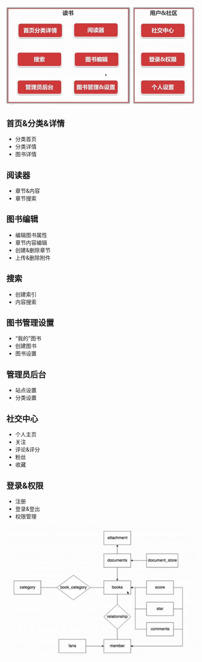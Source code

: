 <!--
 * @Description: 
 * @Author: neozhang
 * @Date: 2022-01-01 11:54:10
 * @LastEditors: neozhang
 * @LastEditTime: 2022-01-01 11:59:56
-->
![](./../res/读书-用户社区模块.png)  

## 首页&分类&详情  

- 分类首页  
- 分类详情  
- 图书详情  

## 阅读器  

- 章节&内容  
- 章节搜索  

## 图书编辑  

- 编辑图书属性  
- 章节内容编辑  
- 创建&删除章节  
- 上传&删除附件  

## 搜索  

- 创建索引  
- 内容搜索  

## 图书管理设置  

- “我的”图书  
- 创建图书  
- 图书设置  

## 管理员后台  

- 站点设置  
- 分类设置  

## 社交中心  

- 个人主页  
- 关注  
- 评论&评分  
- 粉丝  
- 收藏  

## 登录&权限  

- 注册  
- 登录&登出  
- 权限管理  

![](./../res/模块之间的联系.png)  